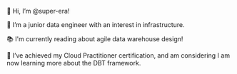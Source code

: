 👋 Hi, I’m @super-era!

👀 I’m a junior data engineer with an interest in infrastructure.

📚 I'm currently reading about agile data warehouse design!

🌱 I’ve achieved my Cloud Practitioner certification, and am considering  I am now learning more about the DBT framework.

<!---
super-era/super-era is a ✨ special ✨ repository because its `README.md` (this file) appears on your GitHub profile.
You can click the Preview link to take a look at your changes.
--->
